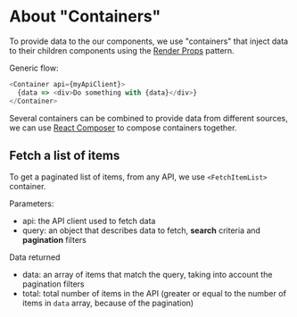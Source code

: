 # About "Containers"

To provide data to the our components, we use "containers" that inject data to their children components using the [Render Props](https://reactjs.org/docs/render-props.html#use-render-props-for-cross-cutting-concerns) pattern.

Generic flow:

```js
<Container api={myApiClient}>
  {data => <div>Do something with {data}</div>}
</Container>
```

Several containers can be combined to provide data from different sources, we can use [React Composer](https://github.com/jamesplease/react-composer) to compose containers together.

## Fetch a list of items

To get a paginated list of items, from any API, we use `<FetchItemList>` container.

Parameters:

- api: the API client used to fetch data
- query: an object that describes data to fetch, **search** criteria and **pagination** filters

Data returned

- data: an array of items that match the query, taking into account the pagination filters
- total: total number of items in the API (greater or equal to the number of items in `data` array, because of the pagination)
